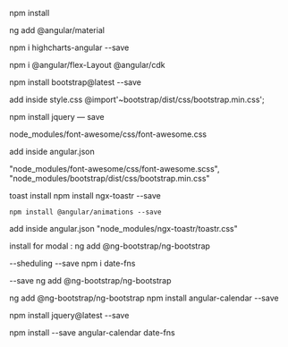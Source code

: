npm install

ng add @angular/material

npm i highcharts-angular --save

npm i @angular/flex-Layout @angular/cdk

npm install bootstrap@latest --save

add inside style.css
 @import'~bootstrap/dist/css/bootstrap.min.css';

npm install jquery — save


node_modules/font-awesome/css/font-awesome.css

add inside angular.json 


 "node_modules/font-awesome/css/font-awesome.scss",
 "node_modules/bootstrap/dist/css/bootstrap.min.css"

toast install 
    npm install ngx-toastr --save
    
    npm install @angular/animations --save
add inside angular.json
    "node_modules/ngx-toastr/toastr.css"

install for modal :
 ng add @ng-bootstrap/ng-bootstrap

 --sheduling 
 --save
npm i date-fns 

--save
ng add @ng-bootstrap/ng-bootstrap

ng add @ng-bootstrap/ng-bootstrap 
npm install angular-calendar --save

npm install jquery@latest --save

npm install --save angular-calendar date-fns
